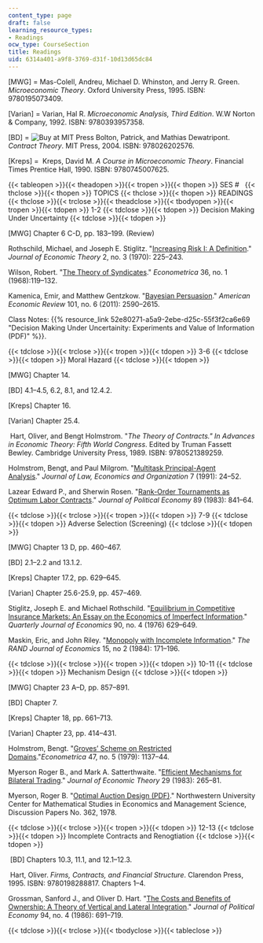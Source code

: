 ```yaml
---
content_type: page
draft: false
learning_resource_types:
- Readings
ocw_type: CourseSection
title: Readings
uid: 6314a401-a9f8-3769-d31f-10d13d65dc84
---
```

\[MWG\] = Mas-Colell, Andreu, Michael D. Whinston, and Jerry R. Green. _Microeconomic Theory_. Oxford University Press, 1995. ISBN: 9780195073409.

\[Varian\] = Varian, Hal R. _Microeconomic Analysis, Third Edition_. W.W Norton & Company, 1992. ISBN: 9780393957358.

\[BD\] = ![Buy at MIT Press](/images/mp_logo.gif) Bolton, Patrick, and Mathias Dewatripont. _Contract Theory_. MIT Press, 2004. ISBN: 978026202576.

\[Kreps\] =  Kreps, David M. _A Course in Microeconomic Theory_. Financial Times Prentice Hall, 1990. ISBN: 9780745007625. 

{{< tableopen >}}{{< theadopen >}}{{< tropen >}}{{< thopen >}}
SES #  
{{< thclose >}}{{< thopen >}}
TOPICS
{{< thclose >}}{{< thopen >}}
READINGS
{{< thclose >}}{{< trclose >}}{{< theadclose >}}{{< tbodyopen >}}{{< tropen >}}{{< tdopen >}}
1-2
{{< tdclose >}}{{< tdopen >}}
Decision Making Under Uncertainty
{{< tdclose >}}{{< tdopen >}}

\[MWG\] Chapter 6 C-D, pp. 183–199. (Review)

Rothschild, Michael, and Joseph E. Stiglitz. "[Increasing Risk I: A Definition](http://www.sciencedirect.com/science/article/pii/0022053170900384)." _Journal of Economic Theory_ 2, no. 3 (1970): 225–243.

Wilson, Robert. "[The Theory of Syndicates](http://www.jstor.org/stable/1909607?origin=crossref&seq=1#page_scan_tab_contents)." _Econometrica_ 36, no. 1 (1968):119–132.

Kamenica, Emir, and Matthew Gentzkow. "[Bayesian Persuasion](https://www.aeaweb.org/articles?id=10.1257/aer.101.6.2590)." _American Economic Review_ 101, no. 6 (2011): 2590–2615.

Class Notes: {{% resource_link 52e80271-a5a9-2ebe-d25c-55f3f2ca6e69 "Decision Making Under Uncertainity: Experiments and Value of Information (PDF)" %}}.

{{< tdclose >}}{{< trclose >}}{{< tropen >}}{{< tdopen >}}
3-6
{{< tdclose >}}{{< tdopen >}}
Moral Hazard
{{< tdclose >}}{{< tdopen >}}

\[MWG\] Chapter 14.

\[BD\] 4.1–4.5, 6.2, 8.1, and 12.4.2.

\[Kreps\] Chapter 16.

\[Varian\] Chapter 25.4. 

 Hart, Oliver, and Bengt Holmstrom. "_The Theory of Contracts." In Advances in Economic Theory: Fifth World Congress_. Edited by Truman Fassett Bewley. Cambridge University Press, 1989. ISBN: 9780521389259.

Holmstrom, Bengt, and Paul Milgrom. "[Multitask Principal-Agent Analysis](https://www.jstor.org/stable/764957?seq=1#page_scan_tab_contents)." _Journal of Law, Economics and Organization_ 7 (1991): 24–52.

Lazear Edward P., and Sherwin Rosen. "[Rank-Order Tournaments as Optimum Labor Contracts](http://www.nber.org/papers/w0401)." _Journal of Political Economy_ 89 (1983): 841–64.

{{< tdclose >}}{{< trclose >}}{{< tropen >}}{{< tdopen >}}
7-9
{{< tdclose >}}{{< tdopen >}}
Adverse Selection (Screening)
{{< tdclose >}}{{< tdopen >}}

\[MWG\] Chapter 13 D, pp. 460–467. 

\[BD\] 2.1–2.2 and 13.1.2.

\[Kreps\] Chapter 17.2, pp. 629–645.

\[Varian\] Chapter 25.6-25.9, pp. 457–469.

Stiglitz, Joseph E. and Michael Rothschild. "[Equilibrium in Competitive Insurance Markets: An Essay on the Economics of Imperfect Information](https://academiccommons.columbia.edu/catalog/ac:149360)." _Quarterly Journal of Economics_ 90, no. 4 (1976) 629–649.

Maskin, Eric, and John Riley. "[Monopoly with Incomplete Information](https://www.jstor.org/stable/2555674?seq=1#page_scan_tab_contents)." _The RAND Journal of Economics_ 15, no 2 (1984): 171–196.

{{< tdclose >}}{{< trclose >}}{{< tropen >}}{{< tdopen >}}
10-11
{{< tdclose >}}{{< tdopen >}}
Mechanism Design
{{< tdclose >}}{{< tdopen >}}

\[MWG\] Chapter 23 A–D, pp. 857–891.

\[BD\] Chapter 7.

\[Kreps\] Chapter 18, pp. 661–713.

\[Varian\] Chapter 23, pp. 414–431.

Holmstrom, Bengt. "[Groves’ Scheme on Restricted Domains](https://www.jstor.org/stable/1911954?seq=1#page_scan_tab_contents)."_Econometrica_ 47, no. 5 (1979): 1137–44.

Myerson Roger B., and Mark A. Satterthwaite. "[Efficient Mechanisms for Bilateral Trading](http://www.sciencedirect.com/science/article/pii/0022053183900480)." _Journal of Economic Theory_ 29 (1983): 265–81.

Myerson, Roger B. "[Optimal Auction Design (PDF)](http://www.eecs.harvard.edu/~parkes/cs286r/spring07/papers/myerson.pdf)." Northwestern University Center for Mathematical Studies in Economics and Management Science, Discussion Papers No. 362, 1978.

{{< tdclose >}}{{< trclose >}}{{< tropen >}}{{< tdopen >}}
12-13
{{< tdclose >}}{{< tdopen >}}
Incomplete Contracts and Renogtiation
{{< tdclose >}}{{< tdopen >}}

 \[BD\] Chapters 10.3, 11.1, and 12.1–12.3.

 Hart, Oliver. _Firms, Contracts, and Financial Structure_. Clarendon Press, 1995. ISBN: 9780198288817. Chapters 1–4. 

Grossman, Sanford J., and Oliver D. Hart. "[The Costs and Benefits of Ownership: A Theory of Vertical and Lateral Integration](http://www.journals.uchicago.edu/doi/abs/10.1086/261404)." _Journal of Political Economy_ 94, no. 4 (1986): 691–719.

{{< tdclose >}}{{< trclose >}}{{< tbodyclose >}}{{< tableclose >}}